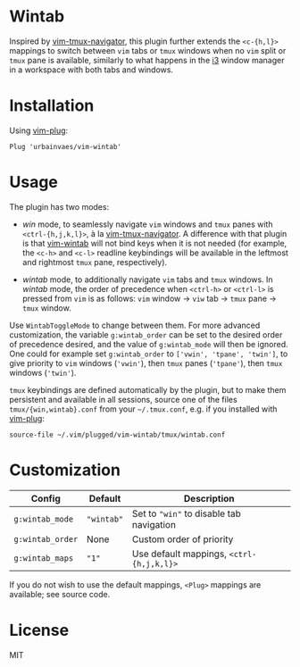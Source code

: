 # Wintab

Inspired by [vim-tmux-navigator](https://github.com/christoomey/vim-tmux-navigator),
this plugin further extends the `<c-{h,l}>` mappings to switch between `vim` tabs or `tmux` windows when no `vim` split or `tmux` pane is available,
similarly to what happens in the [i3](https://i3wm.org) window manager in a workspace with both tabs and windows.

# Installation

Using [vim-plug](https://github.com/junegunn/vim-plug):

```vim
Plug 'urbainvaes/vim-wintab'
```
# Usage

The plugin has two modes:

- *win* mode, to seamlessly navigate `vim` windows and `tmux` panes with `<ctrl-{h,j,k,l}>`, à la [vim-tmux-navigator](https://github.com/christoomey/vim-tmux-navigator).
A difference with that plugin is that [vim-wintab](https://github.com/urbainvaes/vim-wintab) will not bind keys when it is not needed
(for example, the `<c-h>` and `<c-l>` readline keybindings will be available in the leftmost and rightmost `tmux` pane, respectively).

- *wintab* mode, to additionally navigate `vim` tabs and `tmux` windows.
In *wintab* mode,
the order of precedence when `<ctrl-h>` or `<ctrl-l>` is pressed from `vim` is as follows:
`vim` window → `viw` tab → `tmux` pane → `tmux` window.

Use `WintabToggleMode` to change between them.
For more advanced customization,
the variable `g:wintab_order` can be set to the desired order of precedence desired,
and the value of `g:wintab_mode` will then be ignored.
One could for example set `g:wintab_order` to `['vwin', 'tpane', 'twin']`,
to give priority to `vim` windows (`'vwin'`), then `tmux` panes (`'tpane'`), then `tmux` windows (`'twin'`).

`tmux` keybindings are defined automatically by the plugin,
but to make them persistent and available in all sessions,
source one of the files `tmux/{win,wintab}.conf` from your `~/.tmux.conf`,
e.g. if you installed with [vim-plug](https://github.com/junegunn/vim-plug):

```tmux
source-file ~/.vim/plugged/vim-wintab/tmux/wintab.conf
```

# Customization

| Config           | Default    | Description                              |
| ------           | -------    | -----------                              |
| `g:wintab_mode`  | `"wintab"` | Set to `"win"` to disable tab navigation |
| `g:wintab_order` | None       | Custom order of priority                 |
| `g:wintab_maps`  | `"1"`      | Use default mappings, `<ctrl-{h,j,k,l}>` |

If you do not wish to use the default mappings,
`<Plug>` mappings are available; see source code.

# License

MIT
